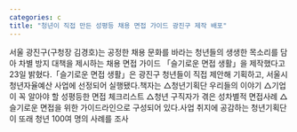 ```yaml
---
categories: c
title: "청년이 직접 만든 성평등 채용 면접 가이드 광진구 제작 배포"
---
```

서울 광진구(구청장 김경호)는 공정한 채용 문화를 바라는 청년들의 생생한 목소리를 담아 차별 방지 대책을 제시하는 채용 면접 가이드 「슬기로운 면접 생활」을 제작했다고 23일 밝혔다.「슬기로운 면접 생활」은 광진구 청년들이 직접 제안해 기획하고, 서울시 청년자율예산 사업에 선정되어 실행됐다.책자는 △청년기획단 우리들의 이야기 △기업이 꼭 알아야 할 성평등한 면접 체크리스트 △청년 구직자가 겪은 성차별적 면접사례 △슬기로운 면접을 위한 가이드라인으로 구성되어 있다.사업 취지에 공감하는 청년기획단이 또래 청년 100여 명의 사례를 조사